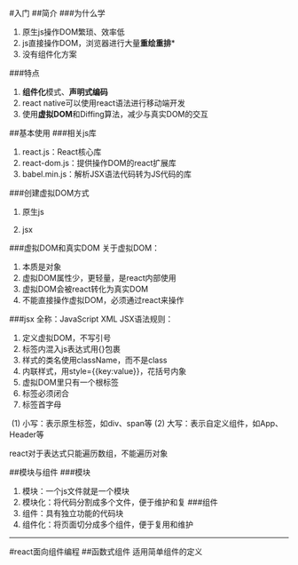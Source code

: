 #入门
##简介
###为什么学
1. 原生js操作DOM繁琐、效率低
2. js直接操作DOM，浏览器进行大量**重绘重排***
3. 没有组件化方案

###特点
1. **组件化**模式、**声明式编码**
2. react native可以使用react语法进行移动端开发
3. 使用**虚拟DOM**和Diffing算法，减少与真实DOM的交互

##基本使用
###相关js库
1. react.js：React核心库
2. react-dom.js：提供操作DOM的react扩展库
3. babel.min.js：解析JSX语法代码转为JS代码的库

###创建虚拟DOM方式
1. 原生js


2. jsx

###虚拟DOM和真实DOM
关于虚拟DOM：

1. 本质是对象
2. 虚拟DOM属性少，更轻量，是react内部使用
3. 虚拟DOM会被react转化为真实DOM
4. 不能直接操作虚拟DOM，必须通过react来操作

###jsx
全称：JavaScript XML
JSX语法规则：

1. 定义虚拟DOM，不写引号
2. 标签内混入js表达式用{}包裹
3. 样式的类名使用className，而不是class
4. 内联样式，用style={{key:value}}，花括号内象
5. 虚拟DOM里只有一个根标签
6. 标签必须闭合
7. 标签首字母

​        (1) 小写：表示原生标签，如div、span等
        (2) 大写：表示自定义组件，如App、Header等

react对于表达式只能遍历数组，不能遍历对象
    
​##模块与组件
###模块
1. 模块：一个js文件就是一个模块
2. 模块化：将代码分割成多个文件，便于维护和复
###组件
1. 组件：具有独立功能的代码块
2. 组件化：将页面切分成多个组件，便于复用和维护
---
#react面向组件编程
##函数式组件
适用简单组件的定义